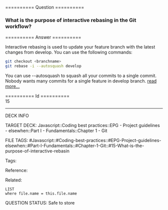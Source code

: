 ========== Question ==========  

### What is the purpose of interactive rebasing in the Git workflow?  

========== Answer ==========  

Interactive rebasing is used to update your feature branch with the latest changes from develop. You can use the following commands:

```sh
git checkout <branchname>
git rebase -i --autosquash develop
```

You can use --autosquash to squash all your commits to a single commit. Nobody wants many commits for a single feature in develop branch. [read more...](https://robots.thoughtbot.com/autosquashing-git-commits)

========== Id ==========  
15

---

DECK INFO

TARGET DECK: Javascript::Coding best practices::EPG - Project guidelines - elsewhen::Part I - Fundamentals::Chapter 1 - Git

FILE TAGS: #Javascript::#Coding-best-practices::#EPG-Project-guidelines-elsewhen::#Part-I-Fundamentals::#Chapter-1-Git::#15-What-is-the-purpose-of-interactive-rebasin

Tags:

Reference:

Related:

```dataview
LIST
where file.name = this.file.name
````
QUESTION STATUS: Safe to store
